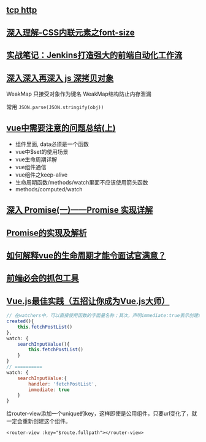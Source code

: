 ## [tcp http](https://juejin.im/post/5ad4094e6fb9a028d7011069)
## [深入理解-CSS内联元素之font-size](https://juejin.im/post/5ad71a936fb9a028df232838)
## [实战笔记：Jenkins打造强大的前端自动化工作流](https://juejin.im/post/5ad1980e6fb9a028c42ea1be)
## [深入深入再深入 js 深拷贝对象](https://juejin.im/post/5ad6b72f6fb9a028d375ecf6)

WeakMap 只接受对象作为键名 WeakMap结构防止内存泄漏

常用 `JSON.parse(JSON.stringify(obj))`

## [vue中需要注意的问题总结(上)](https://juejin.im/post/5ad56d86518825556534ff4b)
- 组件里面, data必须是一个函数
- vue中$set的使用场景
- vue生命周期详解
- vue组件通信
- vue组件之keep-alive
- 生命周期函数/methods/watch里面不应该使用箭头函数
- methods/computed/watch
## [深入 Promise(一)——Promise 实现详解](https://zhuanlan.zhihu.com/p/25178630)
## [Promise的实现及解析](https://juejin.im/post/5ab466a35188257b1c7523d2)
## [如何解释vue的生命周期才能令面试官满意？](https://juejin.im/post/5ad10800f265da23826e681e)
## [前端必会的抓包工具](https://juejin.im/post/5ad04d20f265da238440feb9)
## [Vue.js最佳实践（五招让你成为Vue.js大师）](https://mp.weixin.qq.com/s/cVYtYWOB2mie-bjZmSw9AQ)
```javascript
// 在watchers中，可以直接使用函数的字面量名称；其次，声明immediate:true表示创建组件时立马执行一次。
created(){
    this.fetchPostList()
},
watch: {
    searchInputValue(){
        this.fetchPostList()
    }
}
// ==========
watch: {
    searchInputValue:{
        handler: 'fetchPostList',
        immediate: true
    }
}
```

给router-view添加一个unique的key，这样即使是公用组件，只要url变化了，就一定会重新创建这个组件。

`<router-view :key="$route.fullpath"></router-view>`